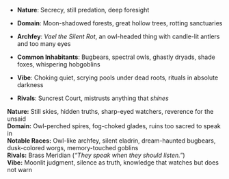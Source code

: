- **Nature**: Secrecy, still predation, deep foresight
    
- **Domain**: Moon-shadowed forests, great hollow trees, rotting sanctuaries
    
- **Archfey**: _Vael the Silent Rot_, an owl-headed thing with candle-lit antlers and too many eyes
    
- **Common Inhabitants**: Bugbears, spectral owls, ghastly dryads, shade foxes, whispering hobgoblins
    
- **Vibe**: Choking quiet, scrying pools under dead roots, rituals in absolute darkness
    
- **Rivals**: Suncrest Court, mistrusts anything that _shines_


**Nature:** Still skies, hidden truths, sharp-eyed watchers, reverence for the unsaid  
**Domain:** Owl-perched spires, fog-choked glades, ruins too sacred to speak in  
**Notable Races:** Owl-like archfey, silent eladrin, dream-haunted bugbears, dusk-colored worgs, memory-touched goblins  
**Rivals:** Brass Meridian (_“They speak when they should listen.”_)  
**Vibe:** Moonlit judgment, silence as truth, knowledge that watches but does not warn